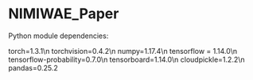 # NIMIWAE_Paper

Python module dependencies:

torch=1.3.1\n
torchvision=0.4.2\n
numpy=1.17.4\n
tensorflow = 1.14.0\n
tensorflow-probability=0.7.0\n
tensorboard=1.14.0\n
cloudpickle=1.2.2\n
pandas=0.25.2
